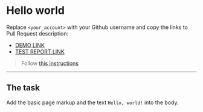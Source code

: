 # Hello world
Replace `<your_account>` with your Github username and copy the links to Pull Request description:
- [DEMO LINK](https://MaksimusCRS.github.io/layout_hello-world/)
- [TEST REPORT LINK](https://MaksimusCRS.github.io/layout_hello-world/report/html_report/)

> Follow [this instructions](https://github.com/mate-academy/layout_task-guideline#how-to-solve-the-layout-tasks-on-github)
___

## The task 
Add the basic page markup and the text `Hello, world!` into the body.
